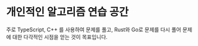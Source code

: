 # 개인적인 알고리즘 연습 공간

주로 TypeScript, C++ 를 사용하여 문제를 풀고, Rust와 Go로 문제를 다시 풀어 문제에 대한 다각적인 시점을 얻는 것이 목표입니다.
